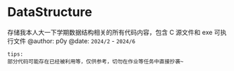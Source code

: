 # DataStructure

存储我本人大一下学期数据结构相关的所有代码内容，包含 C 源文件和 exe 可执行文件
@author: p0y
@date: `2024/2` - `2024/6`

```
tips:
部分代码可能存在已经被利用等，仅供参考，切勿在作业等任务中直接抄袭~
```
